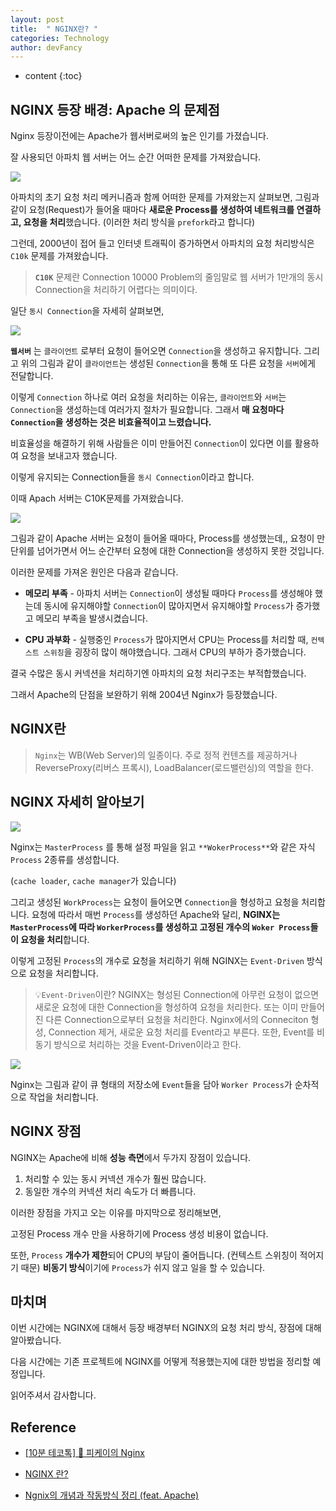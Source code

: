 ```yaml
---
layout: post
title:  " NGINX란? "
categories: Technology
author: devFancy
---
```

* content
{:toc}


## NGINX 등장 배경: Apache 의 문제점

Nginx 등장이전에는 Apache가 웹서버로써의 높은 인기를 가졌습니다. 

잘 사용되던 아파치 웹 서버는 어느 순간 어떠한 문제를 가져왔습니다.

![](/assets/img/technology/NGINX-1.png)

아파치의 초기 요청 처리 메커니즘과 함께 어떠한 문제를 가져왔는지 살펴보면, 그림과 같이 요청(Request)가 들어올 때마다 **새로운 Process를 생성하여 네트워크를 연결하고, 요청을 처리**했습니다. (이러한 처리 방식을 `prefork`라고 합니다)

그런데, 2000년이 접어 들고 인터넷 트래픽이 증가하면서 아파치의 요청 처리방식은 `C10k` 문제를 가져왔습니다.

> **`C10K`** 문제란 Connection 10000 Problem의 줄임말로 웹 서버가 1만개의 동시 Connection을 처리하기 어렵다는 의미이다.

일단 `동시 Connection`을 자세히 살펴보면,

![](/assets/img/technology/NGINX-2.png)

**`웹서버`** 는 `클라이언트` 로부터 요청이 들어오면 `Connection`을 생성하고 유지합니다. 그리고 위의 그림과 같이 `클라이언트`는 생성된 `Connection`을 통해 또 다른 요청을 `서버`에게 전달합니다.

이렇게 `Connection` 하나로 여러 요청을 처리하는 이유는, `클라이언트`와 `서버`는 `Connection`을 생성하는데 여러가지 절차가 필요합니다. 그래서 **매 요청마다 `Connection`을 생성하는 것은 비효율적이고 느렸습니다.**

비효율성을 해결하기 위해 사람들은 이미 만들어진 `Connection`이 있다면 이를 활용하여 요청을 보내고자 했습니다.

이렇게 유지되는 Connection들을 `동시 Connection`이라고 합니다.

이때 Apach 서버는 C10K문제를 가져왔습니다.

![](/assets/img/technology/NGINX-3.png)

그림과 같이 Apache 서버는 요청이 들어올 때마다, Process를 생성했는데,, 요청이 만단위를 넘어가면서 어느 순간부터 요청에 대한 Connection을 생성하지 못한 것입니다.

이러한 문제를 가져온 원인은 다음과 같습니다.

- **메모리 부족** - 아파치 서버는 `Connection`이 생성될 때마다 `Process`를 생성해야 했는데 동시에 유지해야할 `Connection`이 많아지면서 유지해야할 `Process`가 증가했고 메모리 부족을 발생시켰습니다.

- **CPU 과부화** - 실행중인 `Process`가 많아지면서 CPU는 Process를 처리할 때, `컨텍스트 스위칭`을 굉장히 많이 해야했습니다. 그래서 CPU의 부하가 증가했습니다.

결국 수많은 동시 커넥션을 처리하기엔 아파치의 요청 처리구조는 부적합했습니다.

그래서 Apache의 단점을 보완하기 위해 2004년 Nginx가 등장했습니다.

## NGINX란

> `Nginx`는 WB(Web Server)의 일종이다. 주로 정적 컨텐츠를 제공하거나 ReverseProxy(리버스 프록시), LoadBalancer(로드밸런싱)의 역할을 한다.

## NGINX 자세히 알아보기

![](/assets/img/technology/NGINX-4.png)

Nginx는 `MasterProcess` 를 통해 설정 파일을 읽고 `**WokerProcess**`와 같은 자식 `Process` 2종류를 생성합니다.

(`cache loader`, `cache manager`가 있습니다)

그리고 생성된 `WorkProcess`는 요청이 들어오면 `Connection`을 형성하고 요청을 처리합니다. 요청에 따라서 매번 `Process`를 생성하던 Apache와 달리, **NGINX는 `MasterProcess`에 따라 `WorkerProcess`를 생성하고 고정된 개수의 `Woker Process`들이 요청을 처리**합니다.

이렇게 고정된 `Process`의 개수로 요청을 처리하기 위해 NGINX는 `Event-Driven` 방식으로 요청을 처리합니다.

> 💡`Event-Driven`이란? NGINX는 형성된 Connection에 아무런 요청이 없으면 새로운 요청에 대한 Connection을 형성하여 요청을 처리한다. 또는 이미 만들어진 다른 Connection으로부터 요청을 처리한다. Nginx에서의 Conneciton 형성, Connection 제거, 새로운 요청 처리를 Event라고 부른다. 또한, Event를 비동기 방식으로 처리하는 것을 Event-Driven이라고 한다.

![](/assets/img/technology/NGINX-5.png)

Nginx는 그림과 같이 큐 형태의 저장소에 `Event`들을 담아 `Worker Process`가 순차적으로 작업을 처리합니다.

## NGINX 장점

NGINX는 Apache에 비해 **성능 측면**에서 두가지 장점이 있습니다.

1. 처리할 수 있는 동시 커넥션 개수가 훨씬 많습니다.
2. 동일한 개수의 커넥션 처리 속도가 더 빠릅니다.

이러한 장점을 가지고 오는 이유를 마지막으로 정리해보면,

고정된 Process 개수 만을 사용하기에 Process 생성 비용이 없습니다.

또한, `Process` **개수가 제한**되어 CPU의 부담이 줄어듭니다. (컨텍스트 스위칭이 적어지기 때문)
**비동기 방식**이기에 `Process`가 쉬지 않고 일을 할 수 있습니다.

## 마치며

이번 시간에는 NGINX에 대해서 등장 배경부터 NGINX의 요청 처리 방식, 장점에 대해 알아봤습니다.

다음 시간에는 기존 프로젝트에 NGINX를 어떻게 적용했는지에 대한 방법을 정리할 예정입니다.

읽어주셔서 감사합니다.

## Reference

* [[10분 테코톡] 🤫 피케이의 Nginx](https://www.youtube.com/watch?v=6FAwAXXj5N0&ab_channel=%EC%9A%B0%EC%95%84%ED%95%9C%ED%85%8C%ED%81%AC)

* [NGINX 란?](https://dallog.github.io/what_is_nginx/)

* [Ngnix의 개념과 작동방식 정리 (feat. Apache)](https://jizard.tistory.com/306)